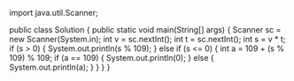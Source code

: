 import java.util.Scanner;

public class Solution {
    public static void main(String[] args) {
        Scanner sc = new Scanner(System.in);
        int v = sc.nextInt();
        int t = sc.nextInt();
        int s = v * t;
        if (s > 0) {
            System.out.println(s % 109);
        } else if (s <= 0) {
            int a = 109 + (s % 109) % 109;
            if (a == 109) {
                System.out.println(0);
            } else {
                System.out.println(a);
            }
        }
    }
}
